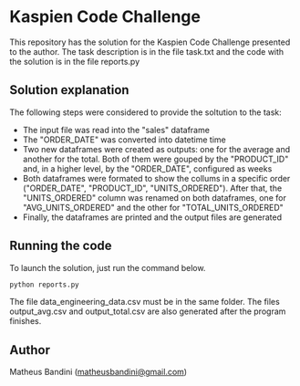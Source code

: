 # Kaspien Code Challenge

This repository has the solution for the Kaspien Code Challenge presented to the author. The task description is in the file task.txt and the code with the solution is in the file reports.py

## Solution explanation

The following steps were considered to provide the soltution to the task:

* The input file was read into the "sales" dataframe
* The "ORDER_DATE" was converted into datetime time
* Two new dataframes were created as outputs: one for the average and another for the total. Both of them were gouped by the "PRODUCT_ID" and, in a higher level, by the "ORDER_DATE", configured as weeks
* Both dataframes were formated to show the collums in a specific order ("ORDER_DATE", "PRODUCT_ID", "UNITS_ORDERED"). After that, the "UNITS_ORDERED" column was renamed on both dataframes, one for "AVG_UNITS_ORDERED" and the other for "TOTAL_UNITS_ORDERED"
* Finally, the dataframes are printed and the output files are generated

## Running the code

To launch the solution, just run the command below.

```bash
python reports.py
```

The file data_engineering_data.csv must be in the same folder. The files output_avg.csv and output_total.csv are also generated after the program finishes.

## Author

Matheus Bandini (matheusbandini@gmail.com)
